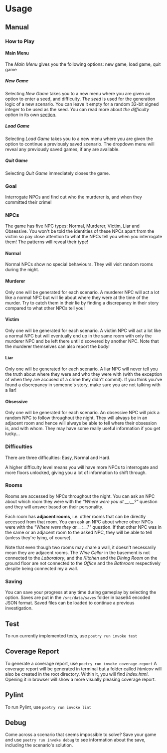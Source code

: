 # Usage
## Manual
### How to Play
#### Main Menu
The _Main Menu_ gives you the following options: new game, load game, quit game
##### New Game
Selecting _New Game_ takes you to a new menu where you are given an option to enter a seed, and difficulty. _The seed_ is used for the generation logic of a new scenario. You can leave it empty for a random 32-bit signed integer to be used as the seed. You can read more about _the difficulty option_ in its own [section](#difficulties).
##### Load Game
Selecting _Load Game_ takes you to a new menu where you are given the option to continue a previously saved scenario. The dropdown menu will reveal any previously saved games, if any are available.
##### Quit Game
Selecting _Quit Game_ immediately closes the game.
### Goal
Interrogate NPCs and find out who the murderer is, and when they committed their crime!
### NPCs
The game has five NPC types: Normal, Murderer, Victim, Liar and Obsessive. You won't be told the identities of these NPCs apart from the victim so pay close attention to what the NPCs tell you when you interrogate them! The patterns will reveal their type!
#### Normal
Normal NPCs show no special behaviours. They will visit random rooms during the night.
#### Murderer
Only one will be generated for each scenario. A murderer NPC will act a lot like a normal NPC but will lie about where they were at the time of the murder. Try to catch them in their lie by finding a discrepancy in their story compared to what other NPCs tell you!
#### Victim
Only one will be generated for each scenario. A victim NPC will act a lot like a normal NPC but will eventually end up in the same room with only the murderer NPC and be left there until discovered by another NPC. Note that the murderer themselves can also report the body!
#### Liar
Only one will be generated for each scenario. A liar NPC will never tell you the truth about where they were and who they were with (with the exception of when they are accused of a crime they didn't commit). If you think you've found a discrepancy in someone's story, make sure you are not talking with a liar!
#### Obsessive
Only one will be generated for each scenario. An obsessive NPC will pick a random NPC to follow throughout the night. They will always be in an adjacent room and hence will always be able to tell where their obsession is, and with whom. They may have some really useful information if you get lucky...
### Difficulties
There are three difficulties: Easy, Normal and Hard.

A higher difficulty level means you will have more NPCs to interrogate and more floors unlocked, giving you a lot of information to shift through.
### Rooms
Rooms are accessed by NPCs throughout the night. You can ask an NPC about which room they were with the *"Where were you at \_\_:\_\_?"* question and they will answer based on their personality.

Each room has **adjacent rooms**, i.e. other rooms that can be directly accessed from that room. You can ask an NPC about where other NPCs were with the *"Where were they at \_\_:\_\_?"* question. If that other NPC was in the same or an adjacent room to the asked NPC, they will be able to tell (unless they're lying, of course).

Note that even though two rooms may share a wall, it doesn't necessarily mean they are adjacent rooms. The *Wine Cellar* in the basement is not connected to the *Laboratory*, and the *Kitchen* and the *Dining Room* on the ground floor are not connected to the *Office* and the *Bathroom* respectively despite being connected my a wall.
### Saving
You can save your progress at any time during gameplay by selecting the option. Saves are put in the `/src/data/saves` folder in base64 encoded JSON format. Saved files can be loaded to continue a previous investigation.
## Test
To run currently implemented tests, use `poetry run invoke test`
## Coverage Report
To generate a coverage report, use `poetry run invoke coverage-report`
A coverage report will be generated in terminal but a folder called *htmlcov* will also be created in the root directory. Within it, you will find *index.html*. Opening it in browser will show a more visually pleasing coverage report.
## Pylint
To run Pylint, use `poetry run invoke lint`
## Debug
Come across a scenario that seems impossible to solve? Save your game and use `poetry run invoke debug` to see information about the save, including the scenario's solution.
